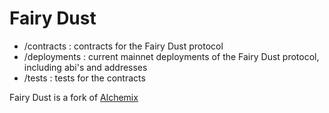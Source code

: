 # Fairy Dust

- /contracts : contracts for the Fairy Dust protocol
- /deployments : current mainnet deployments of the Fairy Dust protocol, including abi's and addresses
- /tests : tests for the contracts

Fairy Dust is a fork of [Alchemix](https://github.com/alchemix-finance/alchemix-protocol)

